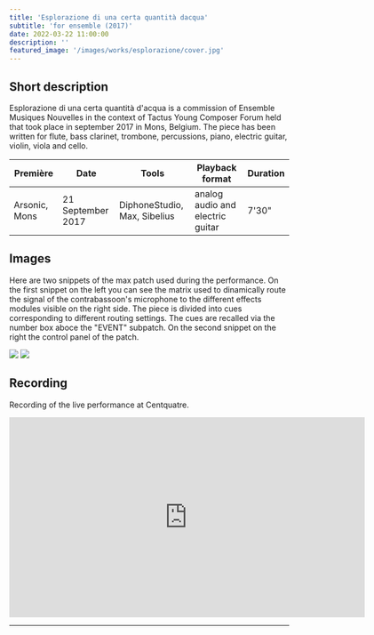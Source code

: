 ```yaml
---
title: 'Esplorazione di una certa quantità dacqua'
subtitle: 'for ensemble (2017)'
date: 2022-03-22 11:00:00
description: ''
featured_image: '/images/works/esplorazione/cover.jpg'
---
```




## Short description

Esplorazione di una certa quantità d'acqua is a commission of Ensemble Musiques Nouvelles in the context of Tactus Young Composer Forum held that took place in september 2017 in Mons, Belgium. The piece has been written for flute, bass clarinet, trombone, percussions, piano, electric guitar, violin, viola and cello.


| Première        | Date                | Tools                          | Playback format                    | Duration   |
|-----------------|---------------------|--------------------------------|------------------------------------|------------|
| Arsonic, Mons   | 21 September 2017   | DiphoneStudio, Max, Sibelius   | analog audio and electric guitar   | 7'30"      |



## Images

Here are two snippets of the max patch used during the performance.
On the first snippet on the left you can see the matrix used to dinamically route the signal of the contrabassoon's microphone to the different effects modules visible on the right side. The piece is divided into cues corresponding to different routing settings. The cues are recalled via the number box aboce the "EVENT" subpatch. On the second snippet on the right the control panel of the patch.

<div class="gallery" data-columns="2">
	<img src="{{site.baseurl}}/images/works/forbite/snippet-1.jpg">
	<img src="{{site.baseurl}}/images/works/forbite/snippet-2.jpg">
</div>



## Recording

Recording of the live performance at Centquatre.

<iframe src="https://player.vimeo.com/video/690710850" width="640" height="360" frameborder="0" allowfullscreen></iframe>

---